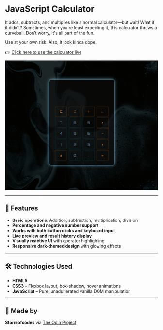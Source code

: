 # JavaScript Calculator

It adds, subtracts, and multiplies like a normal calculator—but wait! What if it didn’t? Sometimes, when you're least expecting it, this calculator throws a curveball. Don’t worry, it's all part of the fun.

Use at your own risk. Also, it look kinda dope.

👉 [Click here to use the calculator live](https://stormofcodes.github.io/Calculator/)

![Calculator screenshot](img/calculator.png)


---

## 🚀 Features

- **Basic operations**: Addition, subtraction, multiplication, division
- **Percentage and negative number support**
- **Works with both button clicks and keyboard input**
- **Live preview and result history display**
- **Visually reactive UI** with operator highlighting
- **Responsive dark-themed design** with glowing effects

---

## 🛠️ Technologies Used

- **HTML5**
- **CSS3** – Flexbox layout, box-shadow, hover animations
- **JavaScript** – Pure, unadulterated vanilla DOM manipulation

---

## 🦋 Made by

**Stormofcodes** via [The Odin Project](https://www.theodinproject.com/)
